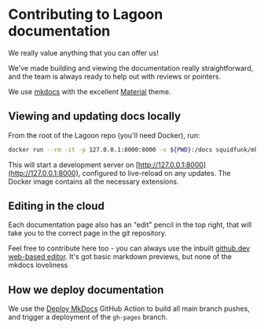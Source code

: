 # Contributing to Lagoon documentation

We really value anything that you can offer us!

We've made building and viewing the documentation really straightforward, and the team is always ready to help out with reviews or pointers.

We use [mkdocs](https://www.mkdocs.org/) with the excellent [Material](https://squidfunk.github.io/mkdocs-material/) theme.

## Viewing and updating docs locally

From the root of the Lagoon repo (you'll need Docker), run:

```bash
docker run --rm -it -p 127.0.0.1:8000:8000 -v ${PWD}:/docs squidfunk/mkdocs-material
```

<!-- markdown-link-check-disable-next-line -->
This will start a development server on [http://127.0.0.1:8000](http://127.0.0.1:8000), configured to live-reload on any updates.
The Docker image contains all the necessary extensions.

## Editing in the cloud

Each documentation page also has an "edit" pencil in the top right, that will take you to the correct page in the git repository.

Feel free to contribute here too - you can always use the inbuilt [github.dev web-based editor](https://docs.github.com/en/codespaces/the-githubdev-web-based-editor).
It's got basic markdown previews, but none of the mkdocs loveliness

## How we deploy documentation

We use the [Deploy MkDocs](https://github.com/marketplace/actions/deploy-mkdocs) GitHub Action to build all main branch pushes, and trigger a deployment of the `gh-pages` branch.
